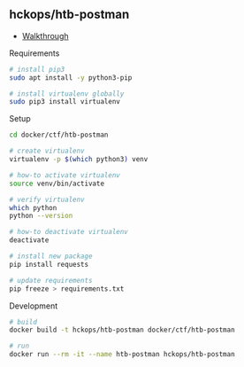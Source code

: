## hckops/htb-postman

* [Walkthrough](https://niqdev.gitbook.io/strawhatsec/htb/linux/postman)

Requirements
```bash
# install pip3
sudo apt install -y python3-pip

# install virtualenv globally 
sudo pip3 install virtualenv
```

Setup
```bash
cd docker/ctf/htb-postman

# create virtualenv
virtualenv -p $(which python3) venv

# how-to activate virtualenv
source venv/bin/activate

# verify virtualenv
which python
python --version

# how-to deactivate virtualenv
deactivate

# install new package
pip install requests

# update requirements
pip freeze > requirements.txt
```

Development
```bash
# build
docker build -t hckops/htb-postman docker/ctf/htb-postman

# run
docker run --rm -it --name htb-postman hckops/htb-postman
```
